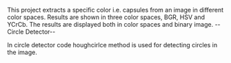 This project extracts a specific color i.e. capsules from an image in different color spaces. 
Results are shown in three color spaces, BGR, HSV and YCrCb.
The results are displayed both in color spaces and binary image.
--Circle Detector--

In circle detector code houghcirlce method is used for detecting circles in the image. 
